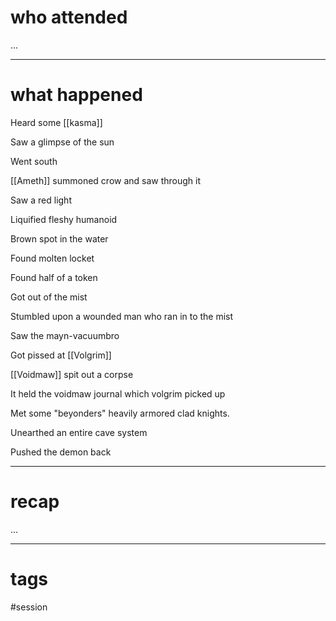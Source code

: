 # who attended

...

---
# what happened

Heard some [[kasma]]

Saw a glimpse of the sun

Went south

[[Ameth]] summoned crow and saw through it

Saw a red light

Liquified fleshy humanoid

Brown spot in the water

Found molten locket

Found half of a token

Got out of the mist

Stumbled upon a wounded man who ran in to the mist

Saw the mayn-vacuumbro

Got pissed at [[Volgrim]]

[[Voidmaw]] spit out a corpse

It held the voidmaw journal which volgrim picked up

Met some "beyonders" heavily armored clad knights.

Unearthed an entire cave system

Pushed the demon back


---
# recap

...

---
# tags

#session